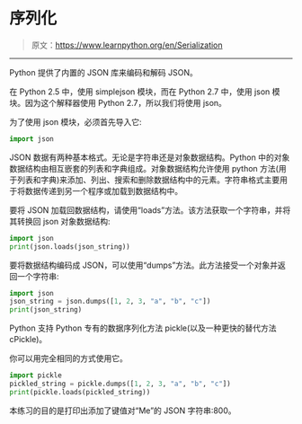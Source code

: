 # 序列化

> 原文：<https://www.learnpython.org/en/Serialization>

* * *

Python 提供了内置的 JSON 库来编码和解码 JSON。

在 Python 2.5 中，使用 simplejson 模块，而在 Python 2.7 中，使用 json 模块。因为这个解释器使用 Python 2.7，所以我们将使用 json。

为了使用 json 模块，必须首先导入它:

```py
import json 
```

JSON 数据有两种基本格式。无论是字符串还是对象数据结构。Python 中的对象数据结构由相互嵌套的列表和字典组成。对象数据结构允许使用 python 方法(用于列表和字典)来添加、列出、搜索和删除数据结构中的元素。字符串格式主要用于将数据传递到另一个程序或加载到数据结构中。

要将 JSON 加载回数据结构，请使用“loads”方法。该方法获取一个字符串，并将其转换回 json 对象数据结构:

```py
import json 
print(json.loads(json_string)) 
```

要将数据结构编码成 JSON，可以使用“dumps”方法。此方法接受一个对象并返回一个字符串:

```py
import json
json_string = json.dumps([1, 2, 3, "a", "b", "c"])
print(json_string) 
```

Python 支持 Python 专有的数据序列化方法 pickle(以及一种更快的替代方法 cPickle)。

你可以用完全相同的方式使用它。

```py
import pickle
pickled_string = pickle.dumps([1, 2, 3, "a", "b", "c"])
print(pickle.loads(pickled_string)) 
```

本练习的目的是打印出添加了键值对“Me”的 JSON 字符串:800。